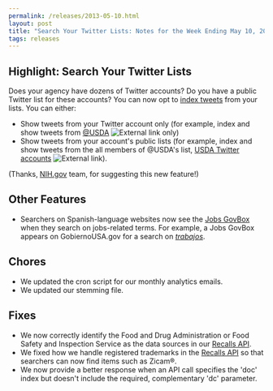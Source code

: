 ```yaml
---
permalink: /releases/2013-05-10.html
layout: post
title: "Search Your Twitter Lists: Notes for the Week Ending May 10, 2013"
tags: releases
---
```


## Highlight: Search Your Twitter Lists

Does your agency have dozens of Twitter accounts? Do you have a public Twitter list for these accounts? You can now opt to [index tweets](/sites/manual/twitter.html) from your lists. You can either:

* Show tweets from your Twitter account only (for example, index and show tweets from [@USDA](https://twitter.com/USDA) ![External link](https://9fddeb862c037f6d2190-f1564c64756a8cfee25b6b19953b1d23.ssl.cf2.rackcdn.com/external_link.gif) only)
* Show tweets from your account's public lists (for example, index and show tweets from the all members of @USDA's list, [USDA Twitter accounts](https://twitter.com/USDA/lists/usda-twitter-accounts) ![External link](https://9fddeb862c037f6d2190-f1564c64756a8cfee25b6b19953b1d23.ssl.cf2.rackcdn.com/external_link.gif)).

(Thanks, [NIH.gov](http://www.nih.gov) team, for suggesting this new feature!)

## Other Features

* Searchers on Spanish-language websites now see the [Jobs GovBox](/manual/govbox-jobs.html) when they search on jobs-related terms. For example, a Jobs GovBox appears on GobiernoUSA.gov for a search on [*trabajos*](http://search.usa.gov/search?affiliate=gobiernousa&query=trabajos).

## Chores

* We updated the cron script for our monthly analytics emails.
* We updated our stemming file.

## Fixes

* We now correctly identify the Food and Drug Administration or Food Safety and Inspection Service as the data sources in our [Recalls API](/developer/recalls.html).
* We fixed how we handle registered trademarks in the [Recalls API](/developer/recalls.html) so that searchers can now find items such as Zicam&reg;.
* We now provide a better response when an API call specifies the 'doc' index but doesn't include the required, complementary 'dc' parameter.